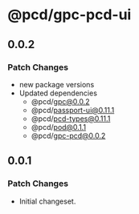 # @pcd/gpc-pcd-ui

## 0.0.2

### Patch Changes

- new package versions
- Updated dependencies
  - @pcd/gpc@0.0.2
  - @pcd/passport-ui@0.11.1
  - @pcd/pcd-types@0.11.1
  - @pcd/pod@0.1.1
  - @pcd/gpc-pcd@0.0.2

## 0.0.1

### Patch Changes

- Initial changeset.
